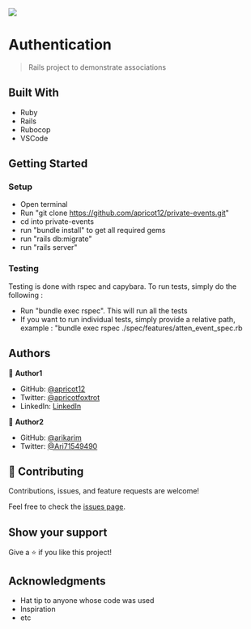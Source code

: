 ![](https://img.shields.io/badge/Microverse-blueviolet)

# Authentication

> Rails project to demonstrate associations

## Built With

- Ruby
- Rails
- Rubocop
- VSCode



## Getting Started

### Setup

- Open terminal
- Run "git clone https://github.com/apricot12/private-events.git"
- cd into private-events
- run "bundle install" to get all required gems
- run "rails db:migrate"
- run "rails server"

### Testing

Testing is done with rspec and capybara. To run tests, simply do the following :

- Run "bundle exec rspec". This will run all the tests
- If you want to run individual tests, simply provide a relative path, example : "bundle exec rspec ./spec/features/atten_event_spec.rb

## Authors

👤 **Author1**

- GitHub: [@apricot12](https://github.com/apricot12)
- Twitter: [@apricotfoxtrot](https://twitter.com/apricotfoxtrot)
- LinkedIn: [LinkedIn](https://linkedin.com/in/aprikot-web)

👤 **Author2**

- GitHub: [@arikarim](https://github.com/arikarim)
- Twitter: [@Ari71549490](https://twitter.com/Ari71549490)

## 🤝 Contributing

Contributions, issues, and feature requests are welcome!

Feel free to check the [issues page](https://github.com/apricot12/private-events/issues).

## Show your support

Give a ⭐️ if you like this project!

## Acknowledgments

- Hat tip to anyone whose code was used
- Inspiration
- etc

